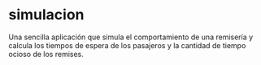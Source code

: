simulacion
==========

Una sencilla aplicación que simula el comportamiento de una remisería y calcula los tiempos de espera de los pasajeros y la cantidad de tiempo ocioso de los remises.
